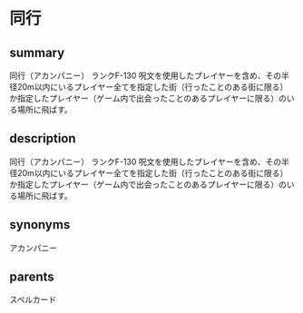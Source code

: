 # 同行

## summary
同行（アカンパニー）
ランクF-130
呪文を使用したプレイヤーを含め、その半径20m以内にいるプレイヤー全てを指定した街（行ったことのある街に限る）か指定したプレイヤー（ゲーム内で出会ったことのあるプレイヤーに限る）のいる場所に飛ばす。
## description
同行（アカンパニー）
ランクF-130
呪文を使用したプレイヤーを含め、その半径20m以内にいるプレイヤー全てを指定した街（行ったことのある街に限る）か指定したプレイヤー（ゲーム内で出会ったことのあるプレイヤーに限る）のいる場所に飛ばす。
## synonyms
アカンパニー
## parents
スペルカード
